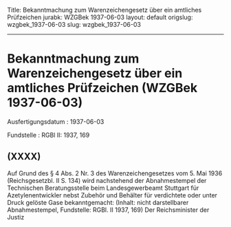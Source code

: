 Title: Bekanntmachung zum Warenzeichengesetz über ein amtliches Prüfzeichen
jurabk: WZGBek 1937-06-03
layout: default
origslug: wzgbek_1937-06-03
slug: wzgbek_1937-06-03

---

# Bekanntmachung zum Warenzeichengesetz über ein amtliches Prüfzeichen (WZGBek 1937-06-03)

Ausfertigungsdatum
:   1937-06-03

Fundstelle
:   RGBl II: 1937, 169



## (XXXX)

Auf Grund des § 4 Abs. 2 Nr. 3 des Warenzeichengesetzes vom 5. Mai
1936 (Reichsgesetzbl. II S. 134) wird nachstehend der Abnahmestempel
der Technischen Beratungsstelle beim Landesgewerbeamt Stuttgart für
Azetylenentwickler nebst Zubehör und Behälter für verdichtete oder
unter Druck gelöste Gase bekanntgemacht:
(Inhalt: nicht darstellbarer Abnahmestempel,
Fundstelle: RGBl. II 1937, 169)
Der Reichsminister der Justiz

